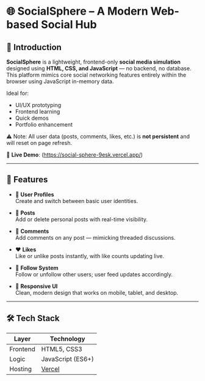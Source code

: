 # 🌐 SocialSphere – A Modern Web-based Social Hub


## 📖 Introduction

**SocialSphere** is a lightweight, frontend-only **social media simulation** designed using **HTML, CSS, and JavaScript** — no backend, no database. This platform mimics core social networking features entirely within the browser using JavaScript in-memory data.

Ideal for:
- UI/UX prototyping
- Frontend learning
- Quick demos
- Portfolio enhancement

⚠️ Note: All user data (posts, comments, likes, etc.) is **not persistent** and will reset on page refresh.

🔗 **Live Demo**: (https://social-sphere-9esk.vercel.app/)

---

## 🎯 Features

- 👤 **User Profiles**  
  Create and switch between basic user identities.

- 📝 **Posts**  
  Add or delete personal posts with real-time visibility.

- 💬 **Comments**  
  Add comments on any post — mimicking threaded discussions.

- ❤️ **Likes**  
  Like or unlike posts instantly, with like counts updating live.

- 👥 **Follow System**  
  Follow or unfollow other users; user feed updates accordingly.

- 📱 **Responsive UI**  
  Clean, modern design that works on mobile, tablet, and desktop.

---

## 🛠️ Tech Stack

| Layer     | Technology                 |
|-----------|----------------------------|
| Frontend  | HTML5, CSS3                |
| Logic     | JavaScript (ES6+)          |
| Hosting   | [Vercel](https://vercel.com)              |


